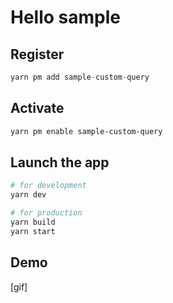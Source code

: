 # Hello sample

## Register

```ts
yarn pm add sample-custom-query
```

## Activate

```bash
yarn pm enable sample-custom-query
```

## Launch the app

```bash
# for development
yarn dev

# for production
yarn build
yarn start
```

## Demo

[gif]
